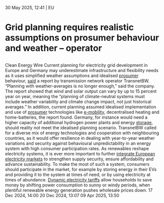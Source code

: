 30 May 2025, 12:41
| 
EU
# Grid planning requires realistic assumptions on prosumer behaviour and weather – operator
## 
Clean Energy Wire
Current planning for electricity grid development in Europe and Germany may underestimate infrastructure and flexibility needs as it uses simplified weather assumptions and idealised [prosumer](https://www.cleanenergywire.org/glossary/letter_p#prosumer) behaviour, [said](https://www.transnetbw.de/en/adequacy-2050) a report by transmission network operator TransnetBW.
“Planning with weather-averages is no longer enough,” said the company. The report showed that wind and solar output can vary by up to 15 percent year on year, meaning the “planning of climate-neutral systems must include weather variability and climate change impact, not just historical averages.”
In addition, current planning assumed idealised implementation and use of [prosumer](https://www.cleanenergywire.org/glossary/letter_p#prosumer) technologies like [e-mobility](https://www.cleanenergywire.org/glossary/letter_e#e-mobility), decentralised heating and home-batteries, the report found. Germany, for instance would need a higher capacity of additional hydrogen power plants and energy [storage](https://www.cleanenergywire.org/glossary/letter_s#storage), should reality not meet the idealised planning scenario. TransnetBW called for a diverse mix of energy technologies and cooperation with neighbouring countries, as it would offer resilience in dealing with year-to-year weather variations and security against behavioural unpredictability in an energy system with high consumer participation rates.
As renewables reshape electricity systems, it is ever more important to further [integrate European electricity markets](https://www.cleanenergywire.org/factsheets/eu-electricity-market-integration-collides-member-states-uneven-benefits) to strengthen supply security, ensure affordability and advance sustainability. To make the most of such a system, consumers should participate in the market, for example by storing energy in their EVs and providing it to the system at times of need, or by using electricity at times of abundance. [Dynamic electricity tariffs](https://www.cleanenergywire.org/factsheets/qa-what-are-dynamic-electricity-tariffs-and-why-are-they-central-energy-transition) allow households to save money by shifting power consumption to sunny or windy periods, when plentiful renewable energy generation pushes wholesale prices down.
17 Dec 2024, 14:00
20 Dec 2024, 13:07
09 Apr 2025, 13:50